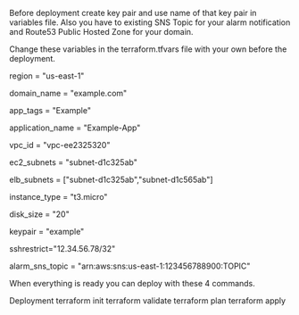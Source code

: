 

Before deployment create key pair and use name of that key pair in variables file. Also you have to existing SNS Topic for your alarm notification and Route53 Public Hosted Zone for your domain.


Change these variables in the terraform.tfvars file with your own before the deployment.


region = "us-east-1"

domain_name = "example.com"

app_tags = "Example"

application_name = "Example-App"

vpc_id = "vpc-ee2325320"

ec2_subnets = "subnet-d1c325ab"

elb_subnets = ["subnet-d1c325ab","subnet-d1c565ab"]

instance_type = "t3.micro"

disk_size = "20"

keypair = "example"

sshrestrict="12.34.56.78/32"

alarm_sns_topic = "arn:aws:sns:us-east-1:123456788900:TOPIC"


When everything is ready you can deploy with these 4 commands.

Deployment
terraform init
terraform validate
terraform plan
terraform apply
